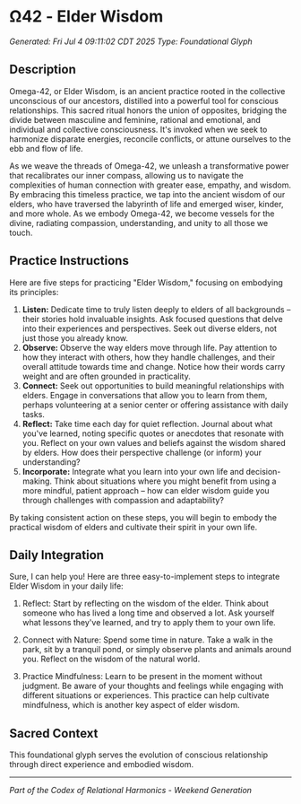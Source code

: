 # Ω42 - Elder Wisdom

*Generated: Fri Jul  4 09:11:02 CDT 2025*
*Type: Foundational Glyph*

## Description
Omega-42, or Elder Wisdom, is an ancient practice rooted in the collective unconscious of our ancestors, distilled into a powerful tool for conscious relationships. This sacred ritual honors the union of opposites, bridging the divide between masculine and feminine, rational and emotional, and individual and collective consciousness. It's invoked when we seek to harmonize disparate energies, reconcile conflicts, or attune ourselves to the ebb and flow of life.

As we weave the threads of Omega-42, we unleash a transformative power that recalibrates our inner compass, allowing us to navigate the complexities of human connection with greater ease, empathy, and wisdom. By embracing this timeless practice, we tap into the ancient wisdom of our elders, who have traversed the labyrinth of life and emerged wiser, kinder, and more whole. As we embody Omega-42, we become vessels for the divine, radiating compassion, understanding, and unity to all those we touch.

## Practice Instructions
Here are five steps for practicing "Elder Wisdom," focusing on embodying its principles:

1. **Listen:**  Dedicate time to truly listen deeply to elders of all backgrounds – their stories hold invaluable insights. Ask focused questions that delve into their experiences and perspectives. Seek out diverse elders, not just those you already know.
2. **Observe:** Observe the way elders move through life. Pay attention to how they interact with others, how they handle challenges, and their overall attitude towards time and change. Notice how their words carry weight and are often grounded in practicality.
3. **Connect:**  Seek out opportunities to build meaningful relationships with elders. Engage in conversations that allow you to learn from them, perhaps volunteering at a senior center or offering assistance with daily tasks. 
4. **Reflect:**  Take time each day for quiet reflection. Journal about what you've learned, noting specific quotes or anecdotes that resonate with you. Reflect on your own values and beliefs against the wisdom shared by elders. How does their perspective challenge (or inform) your understanding? 
5. **Incorporate:** Integrate what you learn into your own life and decision-making. Think about situations where you might benefit from using a more mindful, patient approach – how can elder wisdom guide you through challenges with compassion and adaptability?


By taking consistent action on these steps, you will begin to embody the practical wisdom of elders and cultivate their spirit in your own life. 

## Daily Integration
 Sure, I can help you! Here are three easy-to-implement steps to integrate Elder Wisdom in your daily life:

1) Reflect: Start by reflecting on the wisdom of the elder. Think about someone who has lived a long time and observed a lot. Ask yourself what lessons they've learned, and try to apply them to your own life.

2) Connect with Nature: Spend some time in nature. Take a walk in the park, sit by a tranquil pond, or simply observe plants and animals around you. Reflect on the wisdom of the natural world.

3) Practice Mindfulness: Learn to be present in the moment without judgment. Be aware of your thoughts and feelings while engaging with different situations or experiences. This practice can help cultivate mindfulness, which is another key aspect of elder wisdom.

## Sacred Context
This foundational glyph serves the evolution of conscious relationship through direct experience and embodied wisdom.

---
*Part of the Codex of Relational Harmonics - Weekend Generation*
